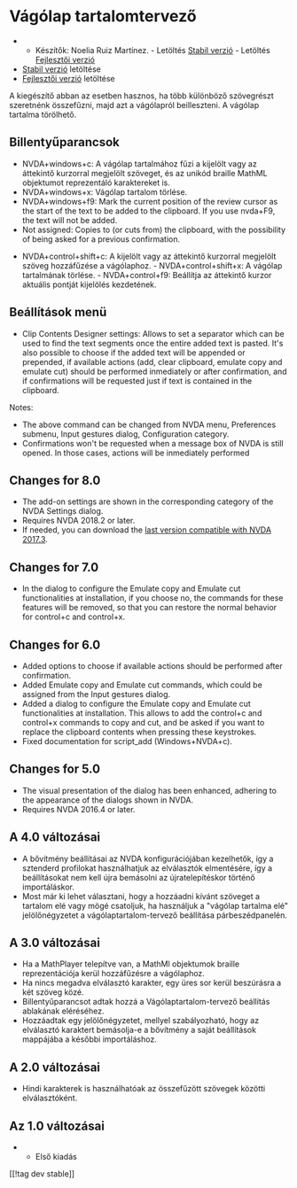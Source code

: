 # Vágólap tartalomtervező #

*	- Készítők: Noelia Ruiz Martínez.  - Letöltés [Stabil verzió][1] -
  Letöltés [Fejlesztői verzió][2]
*	[Stabil verzió][1] letöltése
*	[Fejlesztői verzió][2] letöltése

A kiegészítő abban az esetben hasznos, ha több különböző szövegrészt
szeretnénk összefűzni, majd azt a vágólapról beilleszteni. A vágólap
tartalma törölhető.

## Billentyűparancsok ##
*	NVDA+windows+c: A vágólap tartalmához fűzi a kijelölt  vagy az áttekintő
  kurzorral megjelölt szöveget, és az unikód braille MathML objektumot
  reprezentáló karaktereket is.
*	NVDA+windows+x: Vágólap tartalom törlése.
*	NVDA+windows+f9: Mark the current position of the review cursor as the start of the text to be added to the clipboard. If you use nvda+F9, the text will not be added.
*	 Not assigned: Copies to (or cuts from) the clipboard, with the possibility of being asked for a previous confirmation.

- NVDA+control+shift+c: A kijelölt vagy az áttekintő kurzorral megjelölt
szöveg hozzáfűzése a vágólaphoz.  - NVDA+control+shift+x: A vágólap
tartalmának törlése.  - NVDA+control+f9: Beállítja az áttekintő kurzor
aktuális pontját kijelölés kezdetének.

## Beállítások menü ##
*	Clip Contents Designer settings: Allows to set a separator which can be used to find the text segments once the entire added text is pasted.
It's also possible to choose if the added text will be appended or prepended, if available actions (add, clear clipboard, emulate copy and emulate cut) should be performed inmediately or after confirmation, and if confirmations will be requested just if text is contained in the clipboard.

Notes:

*	The above command can be changed from NVDA menu, Preferences submenu,
  Input gestures dialog, Configuration category.
*	Confirmations won't be requested when a message box of NVDA is still
  opened. In those cases, actions will be inmediately performed

## Changes for 8.0 ##

* The add-on settings are shown in the corresponding category of the NVDA
  Settings dialog.
* Requires NVDA 2018.2 or later.
* If needed, you can download the [last version compatible with NVDA
  2017.3][3].

## Changes for 7.0

* In the dialog to configure the Emulate copy and Emulate cut
  functionalities at installation, if you choose no, the commands for these
  features will be removed, so that you can restore the normal behavior for
  control+c and control+x.

## Changes for 6.0

*	 Added options to choose if available actions should be performed after confirmation.
*	Added Emulate copy and Emulate cut commands, which could be assigned from the Input gestures dialog.
*	 Added a dialog to configure the Emulate copy and Emulate cut functionalities at installation. This allows to add the control+c and control+x commands to copy and cut, and be asked if you want to replace the clipboard contents when pressing these keystrokes.
*	Fixed documentation for script_add (Windows+NVDA+c).

## Changes for 5.0 ##

*	The visual presentation of the dialog has been enhanced, adhering to the
  appearance of the dialogs shown in NVDA.
*	Requires NVDA 2016.4 or later.

## A 4.0 változásai ##
*	A bővítmény beállításai az NVDA konfigurációjában kezelhetők, így a
  sztenderd profilokat használhatjuk az elválasztók elmentésére, így a
  beállításokat nem kell újra bemásolni az újratelepítéskor történő
  importáláskor.
*	Most már ki lehet választani, hogy a hozzáadni kívánt szöveget a tartalom
  elé vagy mögé csatoljuk, ha használjuk a "vágólap tartalma elé"
  jelölőnégyzetet a vágólaptartalom-tervező beállítása párbeszédpanelén.

## A 3.0 változásai ##
*	Ha a MathPlayer telepítve van, a MathMl objektumok braille reprezentációja
  kerül hozzáfűzésre a vágólaphoz.
*	Ha nincs megadva elválasztó karakter, egy üres sor kerül beszúrásra a két
  szöveg közé.
*	Billentyűparancsot adtak hozzá a Vágólaptartalom-tervező beállítás
  ablakának eléréséhez.
*	Hozzáadtak egy jelölőnégyzetet, mellyel szabályozható, hogy az elválasztó
  karaktert bemásolja-e a bővítmény a saját beállítások mappájába a későbbi
  importáláshoz.

## A 2.0 változásai ##
*	Hindi karakterek is használhatóak az összefűzött szövegek közötti
  elválasztóként.

## Az 1.0 változásai ##
*	- Első kiadás


[[!tag dev stable]]

[1]: https://addons.nvda-project.org/files/get.php?file=ccd

[2]: https://addons.nvda-project.org/files/get.php?file=ccd-dev

[3]: https://addons.nvda-project.org/files/get.php?file=ccd-o
